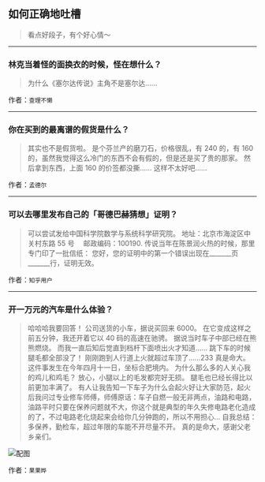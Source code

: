 ## 如何正确地吐槽

> 看点好段子，有个好心情～


 
---

### 林克当着怪的面换衣的时候，怪在想什么？

> 为什么《塞尔达传说》主角不是塞尔达……


作者：`查理不懒`

---

### 你在买到的最离谱的假货是什么？

> 其实也不是假货啦。
> 是个芬兰产的磨刀石，价格很乱，有 240 的，有 160 的，虽然我觉得这么冷门的东西不会有假的，但是还是买了贵的那家。
> 然后拿到东西，上面 160 的价签都没撕……
> 这样不太好吧……


作者：`孟德尔`

---

### 可以去哪里发布自己的「哥德巴赫猜想」证明？

> 可以尝试发给中国科学院数学与系统科学研究院。
> 地址：北京市海淀区中关村东路 55 号　 邮政编码：100190.
> 传说当年在陈景润火热的时候，那里专门印了一批信纸：
> 您好，您的证明中的第一个错误出现在_______页_______行，证明无效。


作者：`知乎用户`

---

### 开一万元的汽车是什么体验？

> 哈哈哈我要回答！
> 公司送货的小车，据说买回来 6000。
> 在它变成这样之前五分钟，我还开着它以 40 码的高速在驰骋。
> 据说当时车子中部已经在熊熊燃烧。
> 而我一直后知后觉直到档杆下面喷出火才知道……
> 跳下车的时候腿毛都全部没了！
> 刚刚跑到人行道上火就超过车顶了……233 真是命大。
> 这件事发生在今年四月十一日，坐标合肥境内。
> 为什么那么多的人关心我的鸡儿和鸡毛？
> 放心，小腿以上的毛发都完好无损。
> 腿毛也已经长得比以前更加丰满了。
> 有人让我告知一下车子为什么会起火好让大家防范，起火后我问过专业修车师傅，师傅原话：车子自燃一般无非两点，油路和电路，油路平时只要在保养问题就不大，你这个就是典型的年久失修电路老化造成的了，不过电路老化烧起来会给你几分钟跑的，所以不用担心…
> 自我总结：多保养，勤检车，超过年限的车能不开尽量不开。
> 真的是命大，感谢父老乡亲们。



![配图](http://pic1.zhimg.com/70/v2-5827336013275263216f0125889f4734_b.jpg)


作者：`果果晔`